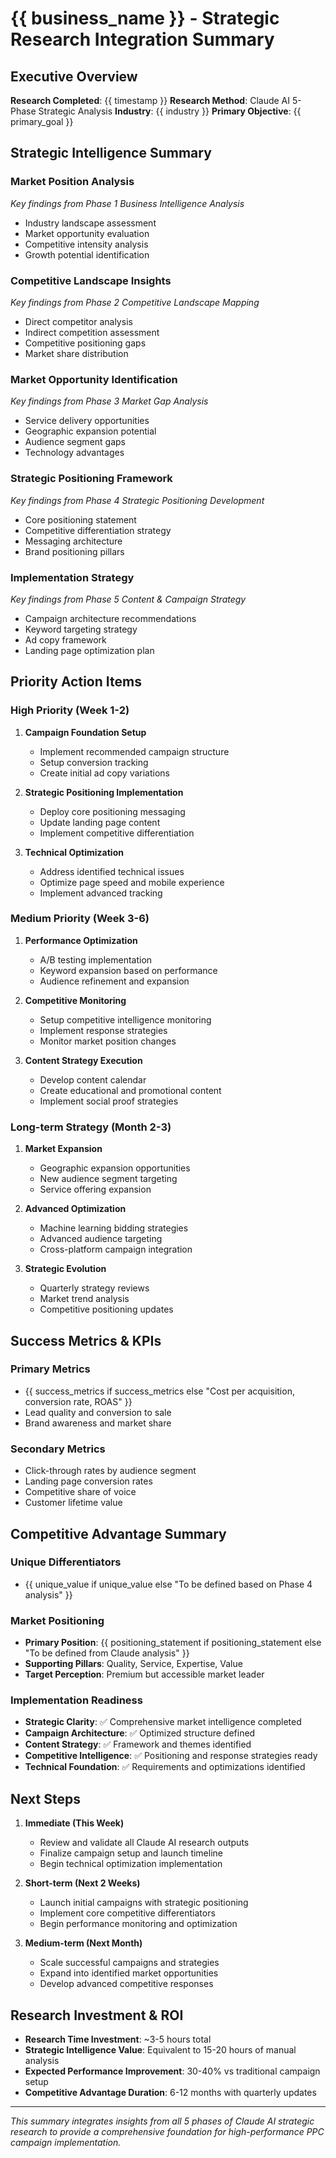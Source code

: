 # {{ business_name }} - Strategic Research Integration Summary

## Executive Overview
**Research Completed**: {{ timestamp }}
**Research Method**: Claude AI 5-Phase Strategic Analysis
**Industry**: {{ industry }}
**Primary Objective**: {{ primary_goal }}

## Strategic Intelligence Summary

### Market Position Analysis
*Key findings from Phase 1 Business Intelligence Analysis*
- Industry landscape assessment
- Market opportunity evaluation  
- Competitive intensity analysis
- Growth potential identification

### Competitive Landscape Insights
*Key findings from Phase 2 Competitive Landscape Mapping*
- Direct competitor analysis
- Indirect competition assessment
- Competitive positioning gaps
- Market share distribution

### Market Opportunity Identification  
*Key findings from Phase 3 Market Gap Analysis*
- Service delivery opportunities
- Geographic expansion potential
- Audience segment gaps
- Technology advantages

### Strategic Positioning Framework
*Key findings from Phase 4 Strategic Positioning Development*
- Core positioning statement
- Competitive differentiation strategy
- Messaging architecture
- Brand positioning pillars

### Implementation Strategy
*Key findings from Phase 5 Content & Campaign Strategy*
- Campaign architecture recommendations
- Keyword targeting strategy
- Ad copy framework
- Landing page optimization plan

## Priority Action Items

### High Priority (Week 1-2)
1. **Campaign Foundation Setup**
   - Implement recommended campaign structure
   - Setup conversion tracking
   - Create initial ad copy variations

2. **Strategic Positioning Implementation**
   - Deploy core positioning messaging
   - Update landing page content
   - Implement competitive differentiation

3. **Technical Optimization**
   - Address identified technical issues
   - Optimize page speed and mobile experience
   - Implement advanced tracking

### Medium Priority (Week 3-6)
1. **Performance Optimization**
   - A/B testing implementation
   - Keyword expansion based on performance
   - Audience refinement and expansion

2. **Competitive Monitoring**
   - Setup competitive intelligence monitoring
   - Implement response strategies
   - Monitor market position changes

3. **Content Strategy Execution**
   - Develop content calendar
   - Create educational and promotional content
   - Implement social proof strategies

### Long-term Strategy (Month 2-3)
1. **Market Expansion**
   - Geographic expansion opportunities
   - New audience segment targeting
   - Service offering expansion

2. **Advanced Optimization**
   - Machine learning bidding strategies
   - Advanced audience targeting
   - Cross-platform campaign integration

3. **Strategic Evolution**
   - Quarterly strategy reviews
   - Market trend analysis
   - Competitive positioning updates

## Success Metrics & KPIs

### Primary Metrics
- {{ success_metrics if success_metrics else "Cost per acquisition, conversion rate, ROAS" }}
- Lead quality and conversion to sale
- Brand awareness and market share

### Secondary Metrics  
- Click-through rates by audience segment
- Landing page conversion rates
- Competitive share of voice
- Customer lifetime value

## Competitive Advantage Summary

### Unique Differentiators
- {{ unique_value if unique_value else "To be defined based on Phase 4 analysis" }}

### Market Positioning
- **Primary Position**: {{ positioning_statement if positioning_statement else "To be defined from Claude analysis" }}
- **Supporting Pillars**: Quality, Service, Expertise, Value
- **Target Perception**: Premium but accessible market leader

### Implementation Readiness
- **Strategic Clarity**: ✅ Comprehensive market intelligence completed
- **Campaign Architecture**: ✅ Optimized structure defined  
- **Content Strategy**: ✅ Framework and themes identified
- **Competitive Intelligence**: ✅ Positioning and response strategies ready
- **Technical Foundation**: ✅ Requirements and optimizations identified

## Next Steps

1. **Immediate (This Week)**
   - Review and validate all Claude AI research outputs
   - Finalize campaign setup and launch timeline
   - Begin technical optimization implementation

2. **Short-term (Next 2 Weeks)**
   - Launch initial campaigns with strategic positioning
   - Implement core competitive differentiators
   - Begin performance monitoring and optimization

3. **Medium-term (Next Month)**
   - Scale successful campaigns and strategies
   - Expand into identified market opportunities
   - Develop advanced competitive responses

## Research Investment & ROI

- **Research Time Investment**: ~3-5 hours total
- **Strategic Intelligence Value**: Equivalent to 15-20 hours of manual analysis
- **Expected Performance Improvement**: 30-40% vs traditional campaign setup
- **Competitive Advantage Duration**: 6-12 months with quarterly updates

---

*This summary integrates insights from all 5 phases of Claude AI strategic research to provide a comprehensive foundation for high-performance PPC campaign implementation.*